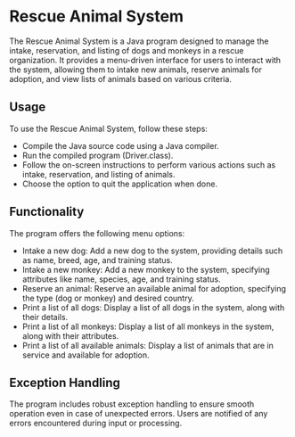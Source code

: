  
# Rescue Animal System

The Rescue Animal System is a Java program designed to manage the intake, reservation, and listing of dogs and monkeys in a rescue organization. It provides a menu-driven interface for users to interact with the system, allowing them to intake new animals, reserve animals for adoption, and view lists of animals based on various criteria.

## Usage

To use the Rescue Animal System, follow these steps:
- Compile the Java source code using a Java compiler.
- Run the compiled program (Driver.class).
- Follow the on-screen instructions to perform various actions such as intake, reservation, and listing of animals.
- Choose the option to quit the application when done.

## Functionality 

The program offers the following menu options:
- Intake a new dog: Add a new dog to the system, providing details such as name, breed, age, and training status.
- Intake a new monkey: Add a new monkey to the system, specifying attributes like name, species, age, and training status.
- Reserve an animal: Reserve an available animal for adoption, specifying the type (dog or monkey) and desired country.
- Print a list of all dogs: Display a list of all dogs in the system, along with their details.
- Print a list of all monkeys: Display a list of all monkeys in the system, along with their attributes.
- Print a list of all available animals: Display a list of animals that are in service and available for adoption.

## Exception Handling
The program includes robust exception handling to ensure smooth operation even in case of unexpected errors. Users are notified of any errors encountered during input or processing.
